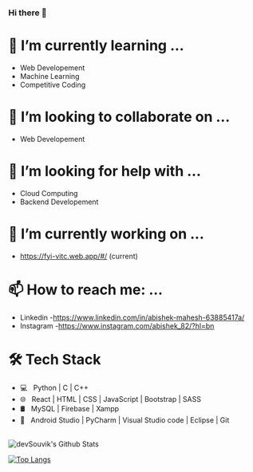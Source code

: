 ### Hi there 👋
<h1>🌱 I’m currently learning ...</h1>

- Web Developement
-    Machine Learning<br>
-    Competitive Coding<br>
<h1> 👯 I’m looking to collaborate on ...</h1>

- Web Developement
<h1>🤔 I’m looking for help with ...</h1>

- Cloud Computing
- Backend Developement

<h1>🔭 I’m currently working on ...</h1>

- https://fyi-vitc.web.app/#/ (current)
     
<h1> 📫 How to reach me: ...</h1>

- Linkedin  -https://www.linkedin.com/in/abishek-mahesh-63885417a/
- Instagram -https://www.instagram.com/abishek_82/?hl=bn


<h1>🛠 Tech Stack</h1>

- 💻 &nbsp; Python | C | C++  
- 🌐 &nbsp; React | HTML | CSS | JavaScript | Bootstrap | SASS 
- 🛢 &nbsp; MySQL | Firebase | Xampp
- 🔧 &nbsp; Android Studio | PyCharm | Visual Studio code | Eclipse | Git

</br>
<img align="center" src="https://github-readme-stats.vercel.app/api?username=abishek2001&include_all_commits=true&count_private=true&show_icons=true&line_height=20&title_color=7A7ADB&icon_color=2234AE&text_color=D3D3D3&bg_color=0,000000,130F40" alt="devSouvik's Github Stats">

</br>

[![Top Langs](https://github-readme-stats.vercel.app/api/top-langs/?username=abishek2001&layout=compact&text_color=daf7dc&bg_color=151515)](https://github.com/abishek2001/github-readme-stats)
